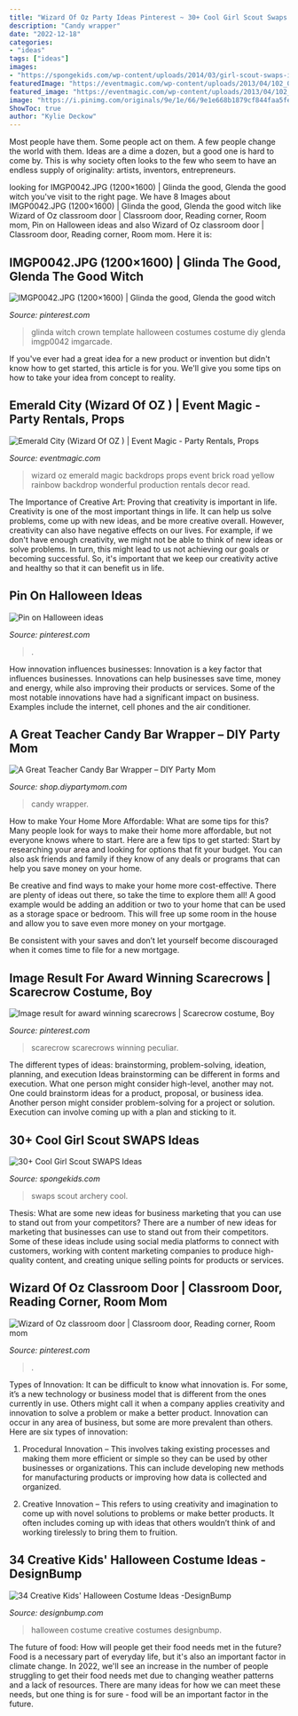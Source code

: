 ```yaml
---
title: "Wizard Of Oz Party Ideas Pinterest ~ 30+ Cool Girl Scout Swaps Ideas"
description: "Candy wrapper"
date: "2022-12-18"
categories:
- "ideas"
tags: ["ideas"]
images:
- "https://spongekids.com/wp-content/uploads/2014/03/girl-scout-swaps-ideas/7-archery-set-girl-scout-swaps.jpg"
featuredImage: "https://eventmagic.com/wp-content/uploads/2013/04/102_0236.jpg"
featured_image: "https://eventmagic.com/wp-content/uploads/2013/04/102_0236.jpg"
image: "https://i.pinimg.com/originals/9e/1e/66/9e1e668b1879cf844faa5fe118cb8ee7.jpg"
ShowToc: true
author: "Kylie Deckow"
---
```



Most people have them. Some people act on them. A few people change the world with them. Ideas are a dime a dozen, but a good one is hard to come by. This is why society often looks to the few who seem to have an endless supply of originality: artists, inventors, entrepreneurs.

	

		
looking for IMGP0042.JPG (1200×1600) | Glinda the good, Glenda the good witch you've visit to the right page. We have 8 Images about IMGP0042.JPG (1200×1600) | Glinda the good, Glenda the good witch like Wizard of Oz classroom door | Classroom door, Reading corner, Room mom, Pin on Halloween ideas and also Wizard of Oz classroom door | Classroom door, Reading corner, Room mom. Here it is:
		
    
## IMGP0042.JPG (1200×1600) | Glinda The Good, Glenda The Good Witch

<img loading=lazy src="https://i.pinimg.com/736x/60/2f/a2/602fa2fbdf17e7c6274aaee5fbe5fb03--witch-costumes-halloween-costume-ideas.jpg" onerror="this.onerror=null;this.src='https://tse1.mm.bing.net/th?id=OIP.ggTq7ynyg0DrKR3rb0PIewHaJ3&amp;pid=15.1';" alt="IMGP0042.JPG (1200×1600) | Glinda the good, Glenda the good witch">

_Source: pinterest.com_

>glinda witch crown template halloween costumes costume diy glenda imgp0042 imgarcade. 

	

If you've ever had a great idea for a new product or invention but didn't know how to get started, this article is for you. We'll give you some tips on how to take your idea from concept to reality.

    
## Emerald City (Wizard Of OZ ) | Event Magic - Party Rentals, Props

<img loading=lazy src="https://eventmagic.com/wp-content/uploads/2013/04/102_0236.jpg" onerror="this.onerror=null;this.src='https://tse1.mm.bing.net/th?id=OIP.G6pa-RKbJMdU2N_uA5aCJAHaJ4&amp;pid=15.1';" alt="Emerald City (Wizard Of OZ ) | Event Magic - Party Rentals, Props">

_Source: eventmagic.com_

>wizard oz emerald magic backdrops props event brick road yellow rainbow backdrop wonderful production rentals decor read. 

	

The Importance of Creative Art: Proving that creativity is important in life.
Creativity is one of the most important things in life. It can help us solve problems, come up with new ideas, and be more creative overall. However, creativity can also have negative effects on our lives. For example, if we don't have enough creativity, we might not be able to think of new ideas or solve problems. In turn, this might lead to us not achieving our goals or becoming successful. So, it's important that we keep our creativity active and healthy so that it can benefit us in life.

    
## Pin On Halloween Ideas

<img loading=lazy src="https://i.pinimg.com/736x/4f/fa/be/4ffabe301af33f9110f2e61da8f227e0.jpg" onerror="this.onerror=null;this.src='https://tse1.mm.bing.net/th?id=OIP.r5O7IGitMGIYpchR1mFSQgHaLL&amp;pid=15.1';" alt="Pin on Halloween ideas">

_Source: pinterest.com_

>. 

	

How innovation influences businesses:
Innovation is a key factor that influences businesses. Innovations can help businesses save time, money and energy, while also improving their products or services. Some of the most notable innovations have had a significant impact on business. Examples include the internet, cell phones and the air conditioner.

    
## A Great Teacher Candy Bar Wrapper – DIY Party Mom

<img loading=lazy src="https://cdn.shopify.com/s/files/1/2233/1841/products/A_Great_Teacher_Candy_Bar_Wrapper_Printable_1024x1024.jpg?v=1575931951" onerror="this.onerror=null;this.src='https://tse3.mm.bing.net/th?id=OIP.oCKemGhQN9Lh6pOFQ0vQKgHaHa&amp;pid=15.1';" alt="A Great Teacher Candy Bar Wrapper – DIY Party Mom">

_Source: shop.diypartymom.com_

>candy wrapper. 

	

How to make Your Home More Affordable: What are some tips for this?
Many people look for ways to make their home more affordable, but not everyone knows where to start. Here are a few tips to get started:
Start by researching your area and looking for options that fit your budget. You can also ask friends and family if they know of any deals or programs that can help you save money on your home.

Be creative and find ways to make your home more cost-effective. There are plenty of ideas out there, so take the time to explore them all! A good example would be adding an addition or two to your home that can be used as a storage space or bedroom. This will free up some room in the house and allow you to save even more money on your mortgage.

Be consistent with your saves and don’t let yourself become discouraged when it comes time to file for a new mortgage.

    
## Image Result For Award Winning Scarecrows | Scarecrow Costume, Boy

<img loading=lazy src="https://i.pinimg.com/736x/de/43/e9/de43e95a5fb6c6e3454efd10fc00bbec.jpg" onerror="this.onerror=null;this.src='https://tse3.mm.bing.net/th?id=OIP.12Zp47bQqq5nB_7PIBd9DQHaLL&amp;pid=15.1';" alt="Image result for award winning scarecrows | Scarecrow costume, Boy">

_Source: pinterest.com_

>scarecrow scarecrows winning peculiar. 

	

The different types of ideas: brainstorming, problem-solving, ideation, planning, and execution
Ideas brainstorming can be different in forms and execution. What one person might consider high-level, another may not. One could brainstorm ideas for a product, proposal, or business idea. Another person might consider problem-solving for a project or solution. Execution can involve coming up with a plan and sticking to it.

    
## 30+ Cool Girl Scout SWAPS Ideas

<img loading=lazy src="https://spongekids.com/wp-content/uploads/2014/03/girl-scout-swaps-ideas/7-archery-set-girl-scout-swaps.jpg" onerror="this.onerror=null;this.src='https://tse4.mm.bing.net/th?id=OIP.2liiZ2F1dJ8qdnWJQH0XkwHaJ4&amp;pid=15.1';" alt="30+ Cool Girl Scout SWAPS Ideas">

_Source: spongekids.com_

>swaps scout archery cool. 

	

Thesis: What are some new ideas for business marketing that you can use to stand out from your competitors?
There are a number of new ideas for marketing that businesses can use to stand out from their competitors. Some of these ideas include using social media platforms to connect with customers, working with content marketing companies to produce high-quality content, and creating unique selling points for products or services.

    
## Wizard Of Oz Classroom Door | Classroom Door, Reading Corner, Room Mom

<img loading=lazy src="https://i.pinimg.com/originals/9e/1e/66/9e1e668b1879cf844faa5fe118cb8ee7.jpg" onerror="this.onerror=null;this.src='https://tse2.mm.bing.net/th?id=OIP.szPHsGAzmU2GJy65LDmXNAHaJ4&amp;pid=15.1';" alt="Wizard of Oz classroom door | Classroom door, Reading corner, Room mom">

_Source: pinterest.com_

>. 

	

Types of Innovation:
It can be difficult to know what innovation is. For some, it’s a new technology or business model that is different from the ones currently in use. Others might call it when a company applies creativity and innovation to solve a problem or make a better product. Innovation can occur in any area of business, but some are more prevalent than others. Here are six types of innovation:
1. Procedural Innovation – This involves taking existing processes and making them more efficient or simple so they can be used by other businesses or organizations. This can include developing new methods for manufacturing products or improving how data is collected and organized.

2. Creative Innovation – This refers to using creativity and imagination to come up with novel solutions to problems or make better products. It often includes coming up with ideas that others wouldn’t think of and working tirelessly to bring them to fruition.

    
## 34 Creative Kids&#039; Halloween Costume Ideas -DesignBump

<img loading=lazy src="https://cdn.designbump.com/wp-content/uploads/2014/09/halloween-costumes-for-kids-5.jpg" onerror="this.onerror=null;this.src='https://tse2.mm.bing.net/th?id=OIP.Rxit5utY8YuBOCYT3VqRHAHaJ8&amp;pid=15.1';" alt="34 Creative Kids&#039; Halloween Costume Ideas -DesignBump">

_Source: designbump.com_

>halloween costume creative costumes designbump. 

	

The future of food: How will people get their food needs met in the future?
Food is a necessary part of everyday life, but it's also an important factor in climate change. In 2022, we'll see an increase in the number of people struggling to get their food needs met due to changing weather patterns and a lack of resources. There are many ideas for how we can meet these needs, but one thing is for sure - food will be an important factor in the future.

